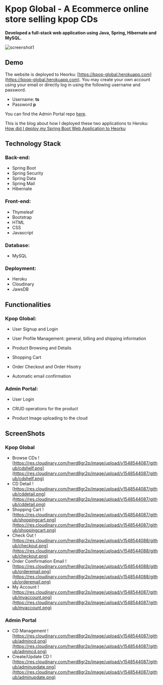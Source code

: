 # Kpop Global - A Ecommerce online store selling kpop CDs
**Developed a full-stack web application using Java, Spring, Hibernate and MySQL.**
 

![screenshot1](https://res.cloudinary.com/hwrd8gr2p/image/upload/v1548480974/github/screenshot1.jpg)


## Demo
The website is deployed to Heorku:
[https://kpop-global.herokuapp.com](https://kpop-global.herokuapp.com). You may create your own account using your email or directly log in using the following username and password.
* Username: **ts**
* Password **p** 


You can find the Admin Portal repo [here](https://github.com/tiansss/adminportal). 

This is the blog about how I deployed these two applications to Heroku: [How did I deploy my Spring Boot Web Application to Heorku](https://tiansss.github.io/2019-01-24-How-did-I-deploy-my-Spring-Boot-Web-Application-to-Heroku/)


## Technology Stack
### Back-end:
* Spring Boot
* Spring Security
* Spring Data 
* Spring Mail
* Hibernate
### Front-end:
* Thymeleaf
* Bootstrap
* HTML
* CSS
* Javascript
### Database:
* MySQL
### Deployment:
* Heroku
* Cloudinary
* JawsDB

## Functionalities
### Kpop Global:
* User Signup and Login

* User Profile Management: general, billing and shipping information

* Product Browsing and Details

* Shopping Cart

* Order Checkout and Order Hisotry

* Automatic email confirmation

### Admin Portal:
* User Login

* CRUD operations for the product

* Product Image uploading to the cloud

## ScreenShots
### Kpop Global
* Browse CDs
![https://res.cloudinary.com/hwrd8gr2p/image/upload/v1548544087/github/cdshelf.png](https://res.cloudinary.com/hwrd8gr2p/image/upload/v1548544087/github/cdshelf.png)
* CD Detail
![https://res.cloudinary.com/hwrd8gr2p/image/upload/v1548544087/github/cddetail.png](https://res.cloudinary.com/hwrd8gr2p/image/upload/v1548544087/github/cddetail.png)
* Shopping Cart
![https://res.cloudinary.com/hwrd8gr2p/image/upload/v1548544087/github/shoppingcart.png](https://res.cloudinary.com/hwrd8gr2p/image/upload/v1548544087/github/shoppingcart.png)
* Check Out
![https://res.cloudinary.com/hwrd8gr2p/image/upload/v1548544088/github/checkout.png](https://res.cloudinary.com/hwrd8gr2p/image/upload/v1548544088/github/checkout.png)
* Order Comfirmation Email
![https://res.cloudinary.com/hwrd8gr2p/image/upload/v1548544088/github/orderemail.png](https://res.cloudinary.com/hwrd8gr2p/image/upload/v1548544088/github/orderemail.png)
* My Account
![https://res.cloudinary.com/hwrd8gr2p/image/upload/v1548544087/github/myaccount.png](https://res.cloudinary.com/hwrd8gr2p/image/upload/v1548544087/github/myaccount.png)
### Admin Portal
* CD Management
![https://res.cloudinary.com/hwrd8gr2p/image/upload/v1548544087/github/admincd.png](https://res.cloudinary.com/hwrd8gr2p/image/upload/v1548544087/github/admincd.png)
* Create/Update CD
![https://res.cloudinary.com/hwrd8gr2p/image/upload/v1548544087/github/adminupdate.png](https://res.cloudinary.com/hwrd8gr2p/image/upload/v1548544087/github/adminupdate.png)

